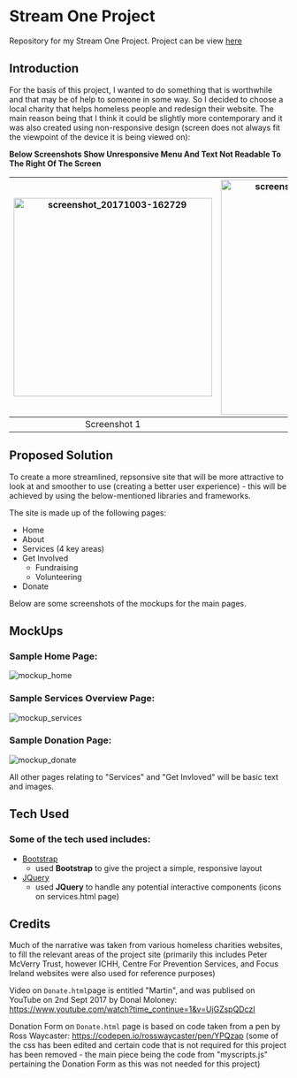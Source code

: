 # Stream One Project

Repository for my Stream One Project.  Project can be view <a href="https://jagger81.github.io/Stream_One_Project/" target="_blank" >here</a>

## Introduction

For the basis of this project, I wanted to do something that is worthwhile and that may be of help to someone in some way.  So I decided to choose a local charity that helps homeless people and redesign their website.  The main reason being that I think it could be slightly more contemporary and it was also created using non-responsive design (screen does not always fit the viewpoint of the device it is being viewed on):

**Below Screenshots Show Unresponsive Menu And Text Not Readable To The Right Of The Screen**

| <img width="359" alt="screenshot_20171003-162729" src="https://user-images.githubusercontent.com/28737216/31134467-16b8b30a-a85a-11e7-9108-6eb507915723.png"> | <img width="359" height="425" alt="screenshot_20171003-162745" src="https://user-images.githubusercontent.com/28737216/31134607-7b82b4c0-a85a-11e7-8143-0518fd77b915.png">
|:---:|:---:|
| Screenshot 1 | Screenshot 2 |

## Proposed Solution

To create a more streamlined, repsonsive site that will be more attractive to look at and smoother to use (creating a better user experience) - this will be achieved by using the below-mentioned libraries and frameworks.

The site is made up of the following pages:

- Home
- About
- Services (4 key areas)
- Get Involved
    - Fundraising
    - Volunteering
- Donate

Below are some screenshots of the mockups for the main pages.

## MockUps

### Sample Home Page:
![mockup_home](https://user-images.githubusercontent.com/28737216/46255825-1d46ff80-c49a-11e8-8c00-8a2d3f7f1903.PNG)

### Sample Services Overview Page:
![mockup_services](https://user-images.githubusercontent.com/28737216/46255869-a5c5a000-c49a-11e8-8759-315df7f439a3.PNG)

### Sample Donation Page:
![mockup_donate](https://user-images.githubusercontent.com/28737216/46256026-cd1d6c80-c49c-11e8-8601-e801cab2370a.PNG)

All other pages relating to "Services" and "Get Invloved" will be basic text and images.

## Tech Used

### Some of the tech used includes:
- [Bootstrap](http://getbootstrap.com/)
    - used **Bootstrap** to give the project a simple, responsive layout
- [JQuery](https://jquery.com/)
    - used **JQuery** to handle any potential interactive components  (icons on services.html page)

## Credits

Much of the narrative was taken from various homeless charities websites, to fill the relevant areas of the project site (primarily this includes Peter McVerry Trust, however ICHH, Centre For Prevention Services, and Focus Ireland websites were also used for reference purposes)

Video on `Donate.html`page is entitled "Martin", and was publised on YouTube on 2nd Sept 2017 by Donal Moloney:
https://www.youtube.com/watch?time_continue=1&v=UjGZspQDczI

Donation Form on `Donate.html` page is based on code taken from a pen by Ross Waycaster:
https://codepen.io/rosswaycaster/pen/YPQzap (some of the css has been edited and certain code that is not required for this project has been removed - the main piece being the code from "myscripts.js" pertaining the Donation Form as this was not needed for this project)
